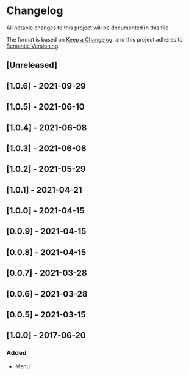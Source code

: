 # Changelog
All notable changes to this project will be documented in this file.

The format is based on [Keep a Changelog](https://keepachangelog.com/en/1.0.0/),
and this project adheres to [Semantic Versioning](https://semver.org/spec/v2.0.0.html).

## [Unreleased]

## [1.0.6] - 2021-09-29

## [1.0.5] - 2021-06-10

## [1.0.4] - 2021-06-08

## [1.0.3] - 2021-06-08

## [1.0.2] - 2021-05-29

## [1.0.1] - 2021-04-21

## [1.0.0] - 2021-04-15

## [0.0.9] - 2021-04-15

## [0.0.8] - 2021-04-15

## [0.0.7] - 2021-03-28

## [0.0.6] - 2021-03-28

## [0.0.5] - 2021-03-15

## [1.0.0] - 2017-06-20
### Added
- Menu